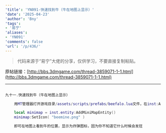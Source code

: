 ```yaml
---
'title': 'YN091-快速找到牛（牛在地图上显示）'
'date': '2025-04-23'
'author': 'Bny'
'tags':
- '易宁'
'aliases':
- 'YN091'
'comments': false
'url': '/p/436/'
---
```


> 代码来源于“易宁”大佬的分享，仅供学习，不要直接复制粘贴。

原帖链接：[http://bbs.3dmgame.com/thread-3859071-1-1.html](http://bbs.3dmgame.com/thread-3859071-1-1.html)

---

```lua  

九十一.快速找到牛（牛在地图上显示）

	用MT管理器打开游戏目录/assets/scripts/prefabs/beefalo.lua文件，在inst:AddComponent("inspectable")的下一行插入以下内容：

	local minimap = inst.entity:AddMiniMapEntity()
	minimap:SetIcon( "beemine.png" )

	即可在地图上看到牛的位置，显示为炸弹图标，因为你不知道它什么时候会发狂

```  

